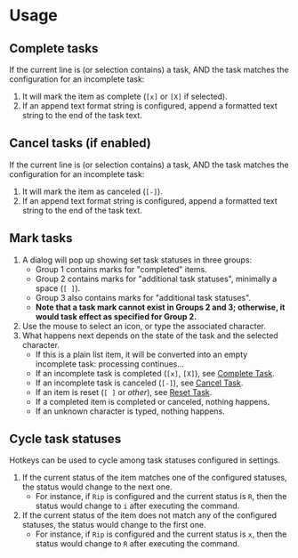 # Usage

## Complete tasks

If the current line is (or selection contains) a task, AND the task matches the configuration for an incomplete task:

1. It will mark the item as complete (`[x]` or `[X]` if selected). 
1. If an append text format string is configured, append a formatted text string to the end of the task text.

## Cancel tasks (if enabled)

If the current line is (or selection contains) a task, AND the task matches the configuration for an incomplete task:

1. It will mark the item as canceled (`[-]`). 
1. If an append text format string is configured, append a formatted text string to the end of the task text.

## Mark tasks

1. A dialog will pop up showing set task statuses in three groups: 
    - Group 1 contains marks for "completed" items.
    - Group 2 contains marks for "additional task statuses", minimally a space (`[ ]`).
    - Group 3 also contains marks for "additional task statuses".
    - **Note that a task mark cannot exist in Groups 2 and 3; otherwise, it would task effect as specified for Group 2.**
2. Use the mouse to select an icon, or type the associated character.
3. What happens next depends on the state of the task and the selected character.
    - If this is a plain list item, it will be converted into an empty incomplete task: processing continues...
    - If an incomplete task is completed (`[x]`, `[X]`), see [Complete Task](#complete-task).
    - If an incomplete task is canceled (`[-]`), see [Cancel Task](#cancel-task-if-enabled).
    - If an item is reset (`[ ]` or _other_), see [Reset Task](#reset-task).
    - If a completed item is completed or canceled, nothing happens.
    - If an unknown character is typed, nothing happens.

## Cycle task statuses

Hotkeys can be used to cycle among task statuses configured in settings.

1. If the current status of the item matches one of the configured statuses, the status would change to the next one.
      - For instance, if `Rip` is configured and the current status is `R`, then the status would change to `i` after executing the command.
1. If the current status of the item does not match any of the configured statuses, the status would change to the first one.
      - For instance, if `Rip` is configured and the current status is `x`, then the status would change to `R` after executing the command.

<!-- ## Reset tasks

If the current line is (or selection contains) a task:

1. It will set it to `[ ]` or an otherwise selected value. 
2. If an append text format string is configured, appended text that matches the configured format will be removed. -->
